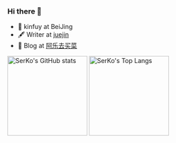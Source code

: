 ### Hi there 👋
- 🍻 kinfuy at BeiJing
- 🖋  Writer at [juejin](https://juejin.cn/user/1257497032146535/posts)
- 🥙 Blog at [阿乐去买菜](https://kinfuy.github.io/)

<a href="https://github.com/kinfuy"><img height="180em" src="https://github-readme-stats.vercel.app/api?username=kinfuy&count_private=true&show_icons=true&theme=transparent" alt="SerKo's GitHub stats" /></a>
<a href="https://github.com/kinfuy"><img height="180em" src="https://github-readme-stats.vercel.app/api/top-langs/?username=kinfuy&layout=compact&hide=vba,html&langs_count=5&theme=transparent" alt="SerKo's Top Langs" /></a>






 
